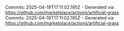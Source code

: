 Commits: 2025-04-19T17:11:02.195Z - Generated via https://github.com/marketplace/actions/artificial-grass
<br>
Commits: 2025-04-19T17:11:02.195Z - Generated via https://github.com/marketplace/actions/artificial-grass
<br>
